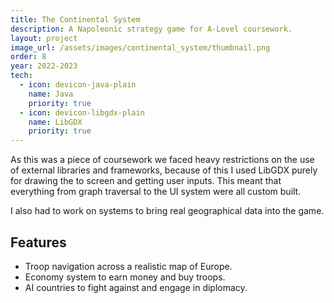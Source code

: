 ```yaml
---
title: The Continental System
description: A Napoleonic strategy game for A-Level coursework.
layout: project
image_url: /assets/images/continental_system/thumbnail.png
order: 8
year: 2022-2023
tech:
  - icon: devicon-java-plain
    name: Java
    priority: true
  - icon: devicon-libgdx-plain
    name: LibGDX
    priority: true
---
```

As this was a piece of coursework we faced heavy restrictions on the use of external libraries and frameworks, because of this I used LibGDX purely for drawing the to screen and getting user inputs. This meant that everything from graph traversal to the UI system were all custom built.

I also had to work on systems to bring real geographical data into the game.

## Features
- Troop navigation across a realistic map of Europe.
- Economy system to earn money and buy troops.
- AI countries to fight against and engage in diplomacy.